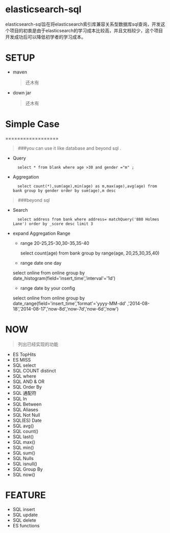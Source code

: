 elasticsearch-sql
=================

elasticsearch-sql旨在将elasticsearch索引库兼容关系型数据库sql查询，开发这个项目的初衷是由于elasticsearch的学习成本比较高，并且文档较少，这个项目开发成功后可以降低初学者的学习成本。


# SETUP 

* maven
  > 还木有
* down jar
  > 还木有



# Simple Case

==================

> ###you can use it like database and beyond sql .

* Query

    	select * from blank where age >30 and gender ="m" ;

* Aggregation

        select count(*),sum(age),min(age) as m,max(age),avg(age) from bank group by gender order by sum(age),m desc

> ###beyond sql

* Search

        select address from bank where address= matchQuery('880 Holmes Lane') order by _score desc limit 3 
        

* expand Aggregation Range
	
	+ range 20-25,25-30,30-35,35-40

		select count(age) from bank  group by range(age, 20,25,30,35,40) 


	+ range date one day 
	
	select online from online  group by date_histogram(field='insert_time','interval'='1d') 

	+ range date by your config
	
	select online from online  group by date_range(field='insert_time','format'='yyyy-MM-dd' ,'2014-08-18','2014-08-17','now-8d','now-7d','now-6d','now')



# NOW

> 列出已经实现的功能
*  ES TopHits
*  ES MISS
*  SQL select
*  SQL COUNT distinct
*  SQL where
*  SQL AND & OR
*  SQL Order By
*  SQL 通配符
*  SQL In
*  SQL Between
*  SQL Aliases
*  SQL Not Null
*  SQL(ES) Date
*  SQL avg()
*  SQL count()
*  SQL last()
*  SQL max()
*  SQL min()
*  SQL sum()
*  SQL Nulls
*  SQL isnull()
*  SQL Group By
*  SQL now()

# FEATURE

*  SQL insert
*  SQL update
*  SQL delete
*  ES functions
